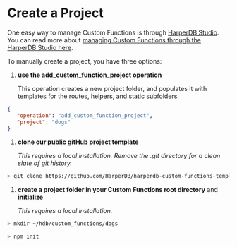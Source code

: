 # Create a Project

One easy way to manage Custom Functions is through [HarperDB Studio](../harperdb-studio/manage-functions.md). You can read more about [managing Custom Functions through the HarperDB Studio here](../harperdb-studio/manage-functions.md).

To manually create a project, you have three options:

1.  **use the add\_custom\_function\_project operation**

    This operation creates a new project folder, and populates it with templates for the routes, helpers, and static subfolders.

```json
{
   "operation": "add_custom_function_project",
   "project": "dogs"
}
```

1.  **clone our public gitHub project template**

    _This requires a local installation. Remove the .git directory for a clean slate of git history._

```bash
> git clone https://github.com/HarperDB/harperdb-custom-functions-template.git ~/hdb/custom_functions/dogs
```

1.  **create a project folder in your Custom Functions root directory** and **initialize**

    _This requires a local installation._

```bash
> mkdir ~/hdb/custom_functions/dogs
```

```bash
> npm init
```

